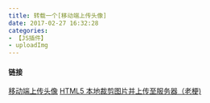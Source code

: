 ```yaml
---
title: 转载一个[移动端上传头像]
date: 2017-02-27 16:32:28
categories:
- 【JS插件】
- uploadImg
---
```


####  链接


[移动端上传头像](http://jeanys.me/2016/03/15/avatar-upload-in-mobile/)
[HTML5 本地裁剪图片并上传至服务器（老梗)](https://segmentfault.com/a/1190000000754560)
